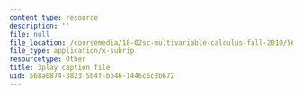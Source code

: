 ```yaml
---
content_type: resource
description: ''
file: null
file_location: /coursemedia/18-02sc-multivariable-calculus-fall-2010/568a087438235b4fbb461446c6c8b672_2y4tCiWbVRI.vtt
file_type: application/x-subrip
resourcetype: Other
title: 3play caption file
uid: 568a0874-3823-5b4f-bb46-1446c6c8b672
---
```

